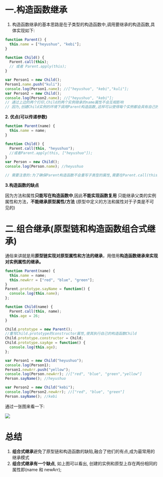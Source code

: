 # 一.构造函数继承

1. 构造函数继承的基本思路是在子类型的构造函数中,调用要继承的构造函数,具体实现如下:

```javascript
function Parent() {
  this.name = ["heyushuo", "kebi"];
}

function Child() {
  Parent.call(this);
  // 或者 Parent.apply(this);
}

var Person1 = new Child();
Person1.name.push("kuli");
console.log(Person1.name); //["heyushuo", "kebi","kuli"];
var Person2 = new Child();
console.log(Person2.name); //["heyushuo", "kebi"];
// 通过上边的两个打印,Child的两个实例继承的name属性不会互相影响
// 因为,创建Child实例的环境下调用Parent构造函数,这样可以使得每个实例都会具有自己的name属性,所以两个不会互相影响
```

**2. 优点(可以传递参数)**

```javascript
function Parent(name) {
  this.name = name;
}

function Child() {
  Parent.call(this, "heyushuo");
  //或者Parent.apply(this, ["heyushuo"]);
}
var Person = new Child();
console.log(Person.name); //heyushuo

// 需要注意的:为了确保Parent构造函数不会重写子类型的属性,需要在Parent.call(this)之后在定义子类型中的属性
```

**3.构造函数的缺点**

因为方法和属性**只能写在构造函数中**,因此**不能实现函数复用** 只能继承父类的实例属性和方法，**不能继承原型属性/方法** (原型中定义的方法和属性对于子类是不可见的)

# 二.组合继承(原型链和构造函数组合式继承)

通俗来讲就是用**原型链实现对原型属性和方法的继承**，用借用**构造函数继承来实现对实例属性的继承。**

```javascript
function Parent(name) {
  this.name = name;
  this.newArr = ["red", "blue", "green"];
}
Parent.prototype.sayName = function() {
  console.log(this.name);
};

function Child(name) {
  Parent.call(this, name);
  this.age = 26;
}

Child.prototype = new Parent();
//重写Child.prototype的constructor属性,使其执行自己的构造函数Child
Child.prototype.constructor = Child;
Child.prototype.sayAge = function() {
  console.log(this.age);
};

var Person1 = new Child("heyushuo");
console.log(Person1);
Person1.newArr.push("yellow");
console.log(Person.newArr); //["red", "blue", "green","yellow"]
Person.sayName(); //heyushuo

var Person2 = new Child("kebi");
console.log(Person2.newArr); //["red", "blue", "green"]
Person.sayName(); //kebi
```

通过一张图来看一下:

![](https://img2018.cnblogs.com/blog/993144/201811/993144-20181119231214754-441093386.png)

# 总结

1. **组合式继承**避免了原型链和构造函数的缺陷,融合了他们的有点,成为最常用的继承模式
2. **组合式继承有一个缺点**, 如上图可以看出, 创建的实例和原型上存在两份相同的属性即(name 和 newArr);
